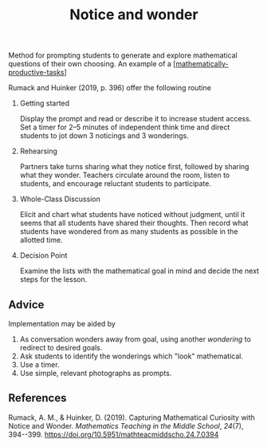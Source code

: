 ﻿---
backlinks:
- title: My approach to teaching mathematics
  url: /sense/Teaching/Mathematics/my-approach-to-teaching-mathematics.html
- title: CSER Math Connections with Community
  url: /sense/Teaching/Mathematics/cser-connections-with-community.html
- title: Technologies for teaching mathematics
  url: /sense/Teaching/Mathematics/technologies-for-teaching-mathematics.html
- title: 'MATH081C Unit 1, Lesson 1: 2024'
  url: /sense/Teaching/Implementation/2024/MAT081C/mat081c-2024-u1l1.html
- title: MAT081C Planning for unit 1 - statistical investigation
  url: /sense/Teaching/Implementation/2024/MAT081C/mat081c-2024-u1-statistical-investigation.html
title: Notice and wonder
---
Method for prompting students to generate and explore mathematical questions of their own choosing. An example of a [[mathematically-productive-tasks]]

Rumack and Huinker (2019, p. 396) offer the following routine

1. Getting started

    Display the prompt and read or describe it to increase student access. Set a timer for 2–5 minutes of independent think time and direct students to jot down 3 noticings and 3 wonderings. 

2. Rehearsing 

    Partners take turns sharing what they notice first, followed by sharing what they wonder. Teachers circulate around the room, listen to students, and encourage reluctant students to participate. 
4. Whole-Class Discussion 

    Elicit and chart what students have noticed without judgment, until it seems that all students have shared their thoughts. Then record what students have wondered from as many students as possible in the allotted time. 
6. Decision Point 

    Examine the lists with the mathematical goal in mind and decide the next steps for the lesson.

## Advice

Implementation may be aided by 

1. As conversation wonders away from goal, using another _wondering_ to redirect to desired goals.
2. Ask students to identify the wonderings which "look" mathematical.
3. Use a timer.
4. Use simple, relevant photographs as prompts.

## References

Rumack, A. M., & Huinker, D. (2019). Capturing Mathematical Curiosity with Notice and Wonder. *Mathematics Teaching in the Middle School*, *24*(7), 394--399. <https://doi.org/10.5951/mathteacmiddscho.24.7.0394>

[//begin]: # "Autogenerated link references for markdown compatibility"
[mathematically-productive-tasks]: mathematically-productive-tasks "Mathematically productive tasks"
[//end]: # "Autogenerated link references"